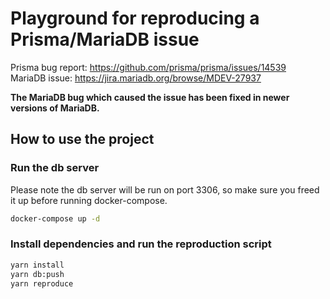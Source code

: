 Playground for reproducing a Prisma/MariaDB issue 
=

Prisma bug report: https://github.com/prisma/prisma/issues/14539  
MariaDB issue: https://jira.mariadb.org/browse/MDEV-27937

**The MariaDB bug which caused the issue has been fixed in newer versions of MariaDB.**

## How to use the project

### Run the db server

Please note the db server will be run on port 3306, so make sure you freed it up before running docker-compose.

```bash
docker-compose up -d
```

### Install dependencies and run the reproduction script

```bash
yarn install
yarn db:push
yarn reproduce
```
